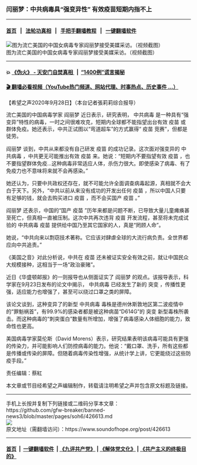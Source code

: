 ### 闫丽梦：中共病毒具“强变异性” 有效疫苗短期内指不上
------------------------

#### [首页](https://github.com/gfw-breaker/banned-news3/blob/master/README.md) &nbsp;&nbsp;|&nbsp;&nbsp; [法轮功真相](https://github.com/begood0513/basic/blob/master/README.md)  &nbsp;&nbsp;|&nbsp;&nbsp; [手把手翻墙教程](https://github.com/gfw-breaker/guides/wiki)  &nbsp;&nbsp;|&nbsp;&nbsp; [一键翻墙软件](https://github.com/gfw-breaker/nogfw/blob/master/README.md)  



<div><img alt="图为流亡美国的中国女病毒专家阎丽梦接受美媒采访。（视频截图）" src="https://img.soundofhope.org/2020-09/9-28-2-1601291856968.jpg"/>
<br/><figcaption class="caption">
 图为流亡美国的中国女病毒专家阎丽梦接受美媒采访。（视频截图）
</figcaption></div><hr/>

#### 💥 [《伪火》 - 天安门自焚真相 ](http://158.247.195.190:10000/videos/blog/weihuo.html)&nbsp; |&nbsp; [“1400例”谎言揭秘  ](http://158.247.195.190:10000/videos/blog/jiexi1400.html)

#### [ 🎬  翻墙必看视频（YouTube热门频道、网站代理、时事热点、历史事件 ...）](https://github.com/gfw-breaker/links/blob/master/banned.md)

<div><div class="Content__Wrapper sc-1bvya0-0 grZQxZ">
 <p class="meta-top">
  <span class="meta">
   【希望之声2020年9月28日】（本台记者張莉莉综合报导）
  </span>
 </p>
 <p style="line-height:1.38">
  流亡美国的中国病毒学家
  <ok href="/term/323245">
   阎丽梦
  </ok>
  近日表示，研究表明，
  <ok href="/term/248971">
   中共病毒
  </ok>
  是一种具有“强变异”特性的病毒，一时之间很难攻克，短期内全球都不能指望出台有效
  <ok href="/term/19628">
   疫苗
  </ok>
  或群体免疫。她还表示，中共正试图以“弯道超车”的方式赢得“
  <ok href="/term/19628">
   疫苗
  </ok>
  竞赛”，但都是徒劳。
 </p>
 <p>
  <ok href="/term/323245">
   阎丽梦
  </ok>
  谈到，中共从来都没有自己研发
  <ok href="/term/19628">
   疫苗
  </ok>
  的成功记录。这次面对强变异的
  <ok href="/term/248971">
   中共病毒
  </ok>
  ，中共更无可能推出有效
  <ok href="/term/19628">
   疫苗
  </ok>
  来。她说：“短期内不要指望有效
  <ok href="/term/19628">
   疫苗
  </ok>
  ，也不要指望群体免疫...这种病毒非常适应人体，杀伤力很大。即使感染了病毒、有了免疫力也不意味将来就不会再感染。”
 </p>
 <div class="AD_Embed__Wrap-sc-1xslmin-0 igMuqX module desktop">
  <div>
  </div>
 </div>
 <p>
  她还认为，只要中共政权还存在，就不可能允许全面调查病毒起源，真相就不会大白于天下。另外，“中共以前从来没有成功的开发出任何
  <ok href="/term/19628">
   疫苗
  </ok>
  ，所以中国人只要有足够的钱，就会去购买进口
  <ok href="/term/19628">
   疫苗
  </ok>
  ，而不会买国产
  <ok href="/term/19628">
   疫苗
  </ok>
  。”
 </p>
 <p>
  <ok href="/term/323245">
   阎丽梦
  </ok>
  还表示，中国的“国产
  <ok href="/term/19628">
   疫苗
  </ok>
  ”历年来都是问题不断，已导致大量儿童瘫痪甚至死亡，但真相一直被压制。这次中共再次违背
  <ok href="/term/19628">
   疫苗
  </ok>
  开发流程，甚至将未完成试验的
  <ok href="/term/248971">
   中共病毒
  </ok>
  <ok href="/term/19628">
   疫苗
  </ok>
  提供给中国乃至其它国家的人，真是“罔顾人命”。
 </p>
 <p>
  她说，“中共向来以剽窃技术著称。它应该对肆虐全球的大流行病负责。全世界都应向中共追责。”
 </p>
 <p>
  《美国之音》对此分析说，中共在
  <ok href="/term/19628">
   疫苗
  </ok>
  还未被证实安全有效之前，就让中国民众大规模接种，这相当于一场“政治豪赌”。
 </p>
 <p>
  近日《华盛顿邮报》的一则报导也从侧面证实了
  <ok href="/term/323245">
   阎丽梦
  </ok>
  的观点。该报导表示，科学家在9月23日发布的论文中揭示，
  <ok href="/term/248971">
   中共病毒
  </ok>
  已经发生了新的
  <ok href="/term/147481">
   突变
  </ok>
  ，传播性更强，适应能力也增强了，甚至可以绕过口罩之类的屏障。
 </p>
 <p>
  该论文谈到，这种变异了的新型
  <ok href="/term/248971">
   中共病毒
  </ok>
  毒株是德州休斯敦地区第二波疫情中的“罪魁祸首”，有99.9%的感染者都是被这种病苗“D614G”的
  <ok href="/term/147481">
   突变
  </ok>
  新型毒株所袭击。而这种病毒的“刺突蛋白”数量有所增加，增强了病毒感染人体细胞的能力，致命性也更高。
 </p>
 <p>
  美国病毒学家莫伦斯（David Morens）表示，研究结果表明该病毒可能具有更强的传染力，并可能影响人们防控病毒的能力。他说：“戴口罩、洗手，所有这些都是传播或传染的屏障。但随着病毒传染性增强，从统计学上讲，它更能绕过这些防疫手段。”
 </p>
 <p class="meta-btm">
  责任编辑：蔡紅
 </p>
 <p class="meta-btm">
  本文章或节目经希望之声编辑制作，转载请注明希望之声并包含原文标题及链接。
 </p>
</div>
</div>
<hr/>
手机上长按并复制下列链接或二维码分享本文章：<br/>
https://github.com/gfw-breaker/banned-news3/blob/master/pages/soh6/426613.md <br/>
<a href='https://github.com/gfw-breaker/banned-news3/blob/master/pages/soh6/426613.md'><img src='https://github.com/gfw-breaker/banned-news3/blob/master/pages/soh6/426613.md.png'/></a> <br/>
原文地址（需翻墙访问）：https://www.soundofhope.org/post/426613


------------------------
#### [首页](https://github.com/gfw-breaker/banned-news3/blob/master/README.md) &nbsp;|&nbsp; [一键翻墙软件](https://github.com/gfw-breaker/nogfw/blob/master/README.md) &nbsp;| [《九评共产党》](https://github.com/gfw-breaker/9ping.md/blob/master/README.md#九评之一评共产党是什么) | [《解体党文化》](https://github.com/gfw-breaker/jtdwh.md/blob/master/README.md) | [《共产主义的终极目的》](https://github.com/gfw-breaker/gczydzjmd.md/blob/master/README.md)


<img src='http://gfw-breaker.win/banned-news3/pages/soh6/426613.md' width='0px' height='0px'/>